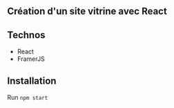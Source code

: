 ## Création d'un site vitrine avec React

## Technos

- React
- FramerJS

## Installation

Run `npm start`
